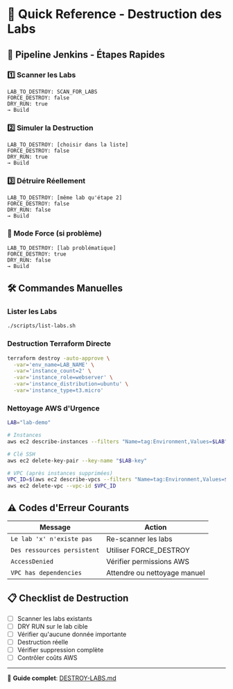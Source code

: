 # 🧪 Quick Reference - Destruction des Labs

## 🚀 Pipeline Jenkins - Étapes Rapides

### 1️⃣ Scanner les Labs
```
LAB_TO_DESTROY: SCAN_FOR_LABS
FORCE_DESTROY: false  
DRY_RUN: true
→ Build
```

### 2️⃣ Simuler la Destruction
```
LAB_TO_DESTROY: [choisir dans la liste]
FORCE_DESTROY: false
DRY_RUN: true
→ Build
```

### 3️⃣ Détruire Réellement
```
LAB_TO_DESTROY: [même lab qu'étape 2]
FORCE_DESTROY: false
DRY_RUN: false
→ Build
```

### 🔨 Mode Force (si problème)
```
LAB_TO_DESTROY: [lab problématique]
FORCE_DESTROY: true
DRY_RUN: false
→ Build
```

## 🛠️ Commandes Manuelles

### Lister les Labs
```bash
./scripts/list-labs.sh
```

### Destruction Terraform Directe
```bash
terraform destroy -auto-approve \
  -var='env_name=LAB_NAME' \
  -var='instance_count=2' \
  -var='instance_role=webserver' \
  -var='instance_distribution=ubuntu' \
  -var='instance_type=t3.micro'
```

### Nettoyage AWS d'Urgence
```bash
LAB="lab-demo"

# Instances
aws ec2 describe-instances --filters "Name=tag:Environment,Values=$LAB" --query 'Reservations[].Instances[].InstanceId' --output text | xargs -r aws ec2 terminate-instances --instance-ids

# Clé SSH
aws ec2 delete-key-pair --key-name "$LAB-key"

# VPC (après instances supprimées)
VPC_ID=$(aws ec2 describe-vpcs --filters "Name=tag:Environment,Values=$LAB" --query 'Vpcs[0].VpcId' --output text)
aws ec2 delete-vpc --vpc-id $VPC_ID
```

## ⚠️ Codes d'Erreur Courants

| Message | Action |
|---------|--------|
| `Le lab 'x' n'existe pas` | Re-scanner les labs |
| `Des ressources persistent` | Utiliser FORCE_DESTROY |
| `AccessDenied` | Vérifier permissions AWS |
| `VPC has dependencies` | Attendre ou nettoyage manuel |

## 📋 Checklist de Destruction

- [ ] Scanner les labs existants
- [ ] DRY RUN sur le lab cible
- [ ] Vérifier qu'aucune donnée importante
- [ ] Destruction réelle
- [ ] Vérifier suppression complète
- [ ] Contrôler coûts AWS

---
📖 **Guide complet**: [DESTROY-LABS.md](./DESTROY-LABS.md)
